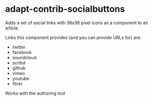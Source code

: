 # adapt-contrib-socialbuttons

Adds a set of social links with 36x36 pixel icons as a component to an article. 

Links this component provides (and you can provide URLs for) are:
 * twitter
 * facebook
 * soundcloud
 * scribd
 * github
 * vimeo
 * youtube
 * flickr

 Works with the authoring tool